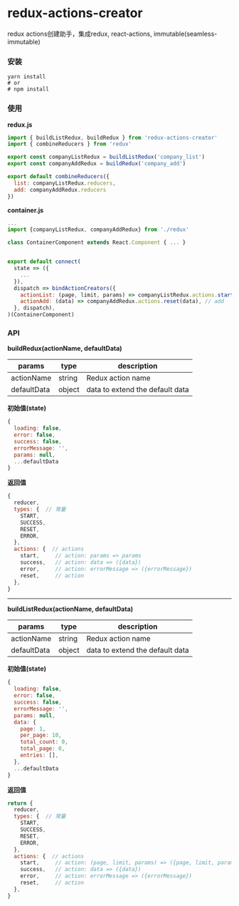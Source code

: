 # redux-actions-creator
redux actions创建助手，集成redux, react-actions, immutable(seamless-immutable)



### 安装

```terminal
yarn install
# or
# npm install
```



### 使用
**redux.js**
```javascript
import { buildListRedux, buildRedux } from 'redux-actions-creator'
import { combineReducers } from 'redux'

export const companyListRedux = buildListRedux('company_list')
export const companyAddRedux = buildRedux('company_add')

export default combineReducers({
  list: companyListRedux.reducers,
  add: companyAddRedux.reducers
})

```


**container.js**
```javascript
...
import {companyListRedux, companyAddRedux} from './redux'

class ContainerComponent extends React.Component { ... }


export default connect(
  state => ({
    ...
  }),
  dispatch => bindActionCreators({
    actionList: (page, limit, params) => companyListRedux.actions.start(page, limit, params), // list
    actionAdd: (data) => companyAddRedux.actions.reset(data), // add
  }, dispatch),
)(ContainerComponent)

```


### API

**buildRedux(actionName, defaultData)**

| params      | type   | description                     |
| ----------- | ------ | ------------------------------- |
| actionName  | string | Redux action name               |
| defaultData | object | data to extend the default data |


**初始值(state)**

```javascript
{
  loading: false,
  error: false,
  success: false,
  errorMessage: '',
  params: null,
  ...defaultData
}
```

**返回值**

```javascript
{
  reducer, 
  types: {  // 常量
    START,
    SUCCESS,
    RESET,
    ERROR,
  },
  actions: {  // actions
    start,     // action: params => params
    success,   // action: data => ({data})
    error,     // action: errorMessage => ({errorMessage})
    reset,     // action
  },
}
```



---

**buildListRedux(actionName, defaultData)**

| params      | type   | description                     |
| ----------- | ------ | ------------------------------- |
| actionName  | string | Redux action name               |
| defaultData | object | data to extend the default data |


**初始值(state)**

```javascript
{
  loading: false,
  error: false,
  success: false,
  errorMessage: '',
  params: null,
  data: {
    page: 1,
    per_page: 10,
    total_count: 0,
    total_page: 0,
    entries: [],
  },
  ...defaultData
}
```


**返回值**

```javascript
return {
  reducer, 
  types: {  // 常量
    START,
    SUCCESS,
    RESET,
    ERROR,
  },
  actions: {  // actions
    start,     // action: (page, limit, params) => ({page, limit, params})
    success,   // action: data => ({data})
    error,     // action: errorMessage => ({errorMessage})
    reset,     // action
  },
}
```

